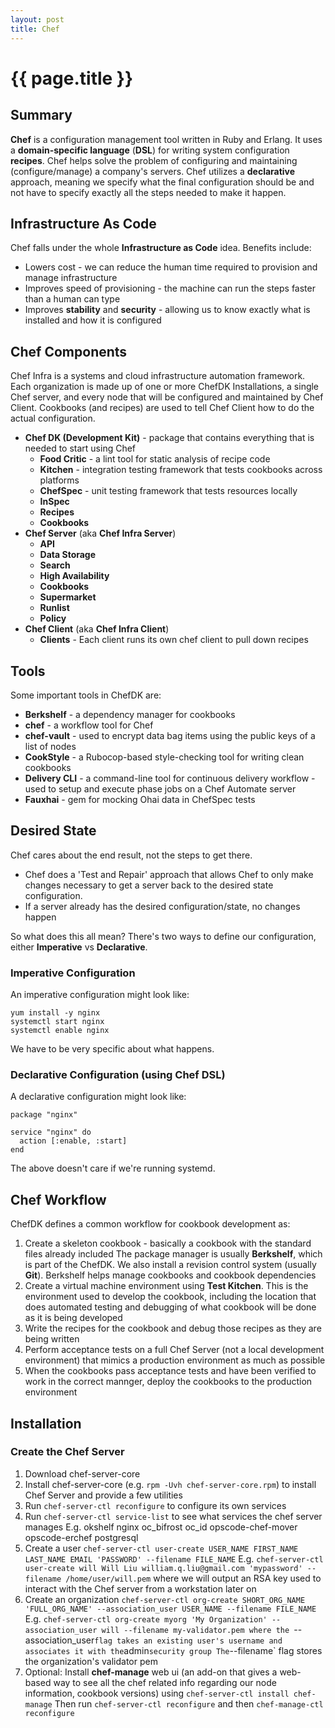 ```yaml
---
layout: post
title: Chef
---
```



# {{ page.title }}

## Summary

__Chef__ is a configuration management tool written in Ruby and Erlang.
It uses a __domain-specific language__ (__DSL__) for writing system configuration __recipes__.
Chef helps solve the problem of configuring and maintaining (configure/manage) a company's servers.
Chef utilizes a __declarative__ approach, meaning we specify what the final configuration should be
and not have to specify exactly all the steps needed to make it happen.

## Infrastructure As Code

Chef falls under the whole __Infrastructure as Code__ idea. Benefits include:

* Lowers cost - we can reduce the human time required to provision and manage infrastructure
* Improves speed of provisioning - the machine can run the steps faster than a human can type
* Improves __stability__ and __security__ - allowing us to know exactly what is installed and how it is configured

## Chef Components

Chef Infra is a systems and cloud infrastructure automation framework. Each organization is made up of
one or more ChefDK Installations, a single Chef server, and every node that will be configured and maintained
by Chef Client. Cookbooks (and recipes) are used to tell Chef Client how to do the actual configuration.


* __Chef DK (Development Kit)__ - package that contains everything that is needed to start using Chef
    * __Food Critic__ - a lint tool for static analysis of recipe code
    * __Kitchen__ - integration testing framework that tests cookbooks across platforms
    * __ChefSpec__ - unit testing framework that tests resources locally
    * __InSpec__
    * __Recipes__
    * __Cookbooks__
* __Chef Server__ (aka __Chef Infra Server__)
    * __API__
    * __Data Storage__
    * __Search__
    * __High Availability__
    * __Cookbooks__
    * __Supermarket__
    * __Runlist__
    * __Policy__
* __Chef Client__ (aka __Chef Infra Client__)
    * __Clients__ - Each client runs its own chef client to pull down recipes

## Tools

Some important tools in ChefDK are:

* __Berkshelf__ - a dependency manager for cookbooks
* __chef__ - a workflow tool for Chef
* __chef-vault__ - used to encrypt data bag items using the public keys of a list of nodes
* __CookStyle__ - a Rubocop-based style-checking tool for writing clean cookbooks
* __Delivery CLI__ - a command-line tool for continuous delivery workflow - used to setup and execute phase jobs
                     on  a Chef Automate server
* __Fauxhai__ - gem for mocking Ohai data in ChefSpec tests


## Desired State

Chef cares about the end result, not the steps to get there.

* Chef does a 'Test and Repair' approach that allows Chef to only make changes necessary to get a server back
to the desired state configuration.
* If a server already has the desired configuration/state, no changes happen

So what does this all mean? There's two ways to define our configuration, either __Imperative__ vs __Declarative__.

### Imperative Configuration

An imperative configuration might look like:

    yum install -y nginx
    systemctl start nginx
    systemctl enable nginx

We have to be very specific about what happens.

### Declarative Configuration (using Chef DSL)

A declarative configuration might look like:

    package "nginx"

    service "nginx" do
      action [:enable, :start]
    end

The above doesn't care if we're running systemd.

## Chef Workflow

ChefDK defines a common workflow for cookbook development as:

1. Create a skeleton cookbook - basically a cookbook with the standard files already included
   The package manager is usually __Berkshelf__, which is part of the ChefDK. We also install a revision
   control system (usually __Git__). Berkshelf helps manage cookbooks and cookbook dependencies
2. Create a virtual machine environment using __Test Kitchen__. This is the environment used to develop
   the cookbook, including the location that does automated testing and debugging of what cookbook will be
   done as it is being developed
3. Write the recipes for the cookbook and debug those recipes as they are being written
4. Perform acceptance tests on a full Chef Server (not a local development environment) that mimics a production
   environment as much as possible
5. When the cookbooks pass acceptance tests and have been verified to work in the correct mannger, deploy
   the cookbooks to the production environment

## Installation

### Create the Chef Server

1. Download chef-server-core
2. Install chef-server-core (e.g. `rpm -Uvh chef-server-core.rpm`) to install Chef Server and provide a few utilities
3. Run `chef-server-ctl reconfigure` to configure its own services
4. Run `chef-server-ctl service-list` to see what services the chef server manages
   E.g. okshelf
        nginx
        oc_bifrost
        oc_id
        opscode-chef-mover
        opscode-erchef
        postgresql
5. Create a user `chef-server-ctl user-create USER_NAME FIRST_NAME LAST_NAME EMAIL 'PASSWORD' --filename FILE_NAME`
   E.g. `chef-server-ctl user-create will Will Liu william.q.liu@gmail.com 'mypassword' --filename /home/user/will.pem`
   where we will output an RSA key used to interact with the Chef server from a workstation later on
6. Create an organization `chef-server-ctl org-create SHORT_ORG_NAME 'FULL_ORG_NAME' --association_user USER_NAME --filename FILE_NAME`
   E.g. `chef-server-ctl org-create myorg 'My Organization' --association_user will --filename my-validator.pem
   where the `--association_user` flag takes an existing user's username and associates it with the `admin` security group
   The `--filename` flag stores the organization's validator pem
7. Optional: Install __chef-manage__ web ui (an add-on that gives a web-based way to see all the chef related info
   regarding our node information, cookbook versions) using `chef-server-ctl install chef-manage`
   Then run `chef-server-ctl reconfigure` and then `chef-manage-ctl reconfigure`

